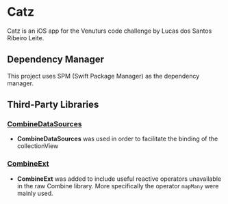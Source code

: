 
# Catz

Catz is an iOS app for the Venuturs code challenge by Lucas dos Santos Ribeiro Leite.

## Dependency Manager

This project uses SPM (Swift Package Manager) as the dependency manager.

## Third-Party Libraries

### [CombineDataSources](https://github.com/combineopensource/CombineDataSources)

- **CombineDataSources** was used in order to facilitate the binding of the collectionView

### [CombineExt](https://github.com/CombineCommunity/CombineExt.git)

- **CombineExt** was added to include useful reactive operators unavailable in the raw Combine library. More specifically the operator `mapMany` were mainly used.
